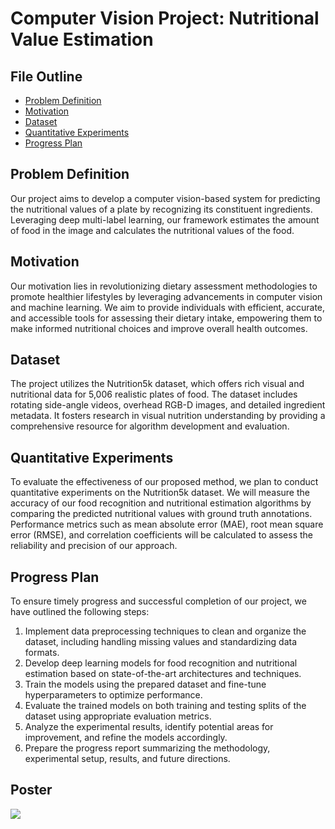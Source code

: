 # Computer Vision Project: Nutritional Value Estimation

## File Outline

- [Problem Definition](#problem-definition)
- [Motivation](#motivation)
- [Dataset](#dataset)
- [Quantitative Experiments](#quantitative-experiments)
- [Progress Plan](#progress-plan)

## Problem Definition

Our project aims to develop a computer vision-based system for predicting the nutritional values of a plate by recognizing its constituent ingredients. Leveraging deep multi-label learning, our framework estimates the amount of food in the image and calculates the nutritional values of the food.

## Motivation

Our motivation lies in revolutionizing dietary assessment methodologies to promote healthier lifestyles by leveraging advancements in computer vision and machine learning. We aim to provide individuals with efficient, accurate, and accessible tools for assessing their dietary intake, empowering them to make informed nutritional choices and improve overall health outcomes.

## Dataset

The project utilizes the Nutrition5k dataset, which offers rich visual and nutritional data for 5,006 realistic plates of food. The dataset includes rotating side-angle videos, overhead RGB-D images, and detailed ingredient metadata. It fosters research in visual nutrition understanding by providing a comprehensive resource for algorithm development and evaluation.

## Quantitative Experiments

To evaluate the effectiveness of our proposed method, we plan to conduct quantitative experiments on the Nutrition5k dataset. We will measure the accuracy of our food recognition and nutritional estimation algorithms by comparing the predicted nutritional values with ground truth annotations. Performance metrics such as mean absolute error (MAE), root mean square error (RMSE), and correlation coefficients will be calculated to assess the reliability and precision of our approach.

## Progress Plan

To ensure timely progress and successful completion of our project, we have outlined the following steps:

1. Implement data preprocessing techniques to clean and organize the dataset, including handling missing values and standardizing data formats.
2. Develop deep learning models for food recognition and nutritional estimation based on state-of-the-art architectures and techniques.
3. Train the models using the prepared dataset and fine-tune hyperparameters to optimize performance.
4. Evaluate the trained models on both training and testing splits of the dataset using appropriate evaluation metrics.
5. Analyze the experimental results, identify potential areas for improvement, and refine the models accordingly.
6. Prepare the progress report summarizing the methodology, experimental setup, results, and future directions.

## Poster 
![](postr.png)
